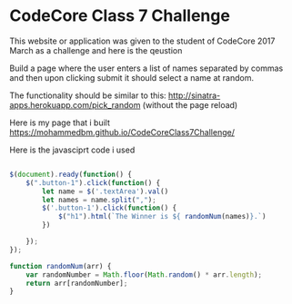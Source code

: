 # CodeCore Class 7 Challenge

This website or application was given to the student of CodeCore 2017 March as a challenge and here is the qeustion

Build a page where the user enters a list of names separated by commas and then upon clicking submit it should select a name at random.

The functionality should be similar to this: http://sinatra-apps.herokuapp.com/pick_random (without the page reload)

Here is my page that i built https://mohammedbm.github.io/CodeCoreClass7Challenge/


Here is the javasciprt code i used

``` javascript

$(document).ready(function() {
    $(".button-1").click(function() {
        let name = $('.textArea').val()
        let names = name.split(",");
        $('.button-1').click(function() {
            $("h1").html(`The Winner is ${ randomNum(names)}.`)
        })

    });
});

function randomNum(arr) {
    var randomNumber = Math.floor(Math.random() * arr.length);
    return arr[randomNumber];
}
```

